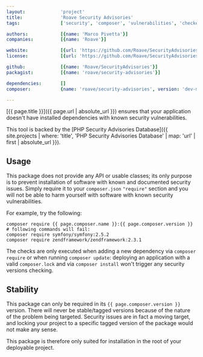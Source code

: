 ```yaml
---
layout:             'project'
title:              'Roave Security Advisories'
tags:               ['security', 'composer', 'vulnerabilities', 'checker']

authors:            [{name: 'Marco Pivetta'}]
companies:          [{name: 'Roave'}]

website:            [{url: 'https://github.com/Roave/SecurityAdvisories'}]
license:            [{url: 'https://github.com/Roave/SecurityAdvisories/blob/master/LICENSE', label: 'MIT License'}]

github:             [{name: 'Roave/SecurityAdvisories'}]
packagist:          [{name: 'roave/security-advisories'}] 

dependencies:       []
composer:           {name: 'roave/security-advisories', version: 'dev-master'}   

---
```


[{{ page.title }}]({{ page.url | absolute_url }}) ensures that your application
doesn't have installed dependencies with known security vulnerabilities.

<!--more--> 

This tool is backed by the [PHP Security Advisories Database]({{ site.projects | where: 'title', 'PHP Security Advisories Database' | map: 'url' | first | absolute_url }}).

## Usage

This package does not provide any API or usable classes;
its only purpose is to prevent installation of software with known and documented security issues.
Simply require it to your `composer.json` `"require"` section
and you will not be able to harm yourself with software with known security vulnerabilities.

For example, try the following:

```
composer require {{ page.composer.name }}:{{ page.composer.version }}
# following commands will fail:
composer require symfony/symfony:2.5.2
composer require zendframework/zendframework:2.3.1 
```

The checks are only executed when adding a new dependency via `composer require` or when running `composer update`:
deploying an application with a valid `composer.lock` and via `composer install` won't trigger any security versions
checking.

## Stability

This package can only be required in its `{{ page.composer.version }}` version.
There will never be stable/tagged versions because of the nature of the problem being targeted.
Security issues are in fact a moving target, and locking your project
to a specific tagged version of the package would not make any sense.

This package is therefore only suited for installation in the root of your deployable project.
